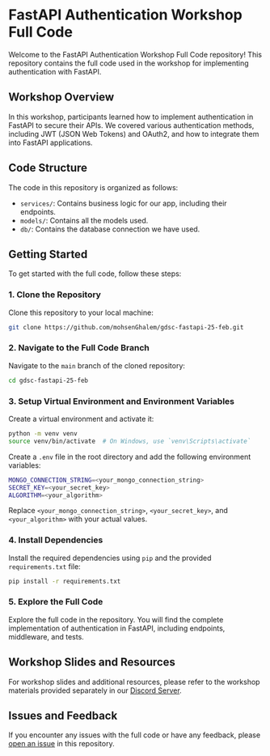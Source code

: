 
# FastAPI Authentication Workshop Full Code

Welcome to the FastAPI Authentication Workshop Full Code repository! This repository contains the full code used in the workshop for implementing authentication with FastAPI.

## Workshop Overview

In this workshop, participants learned how to implement authentication in FastAPI to secure their APIs. We covered various authentication methods, including JWT (JSON Web Tokens) and OAuth2, and how to integrate them into FastAPI applications.

## Code Structure

The code in this repository is organized as follows:

- `services/`: Contains business logic for our app, including their endpoints.
- `models/`: Contains all the models used.
- `db/`: Contains the database connection we have used.

## Getting Started

To get started with the full code, follow these steps:

### 1. Clone the Repository

Clone this repository to your local machine:

```bash
git clone https://github.com/mohsenGhalem/gdsc-fastapi-25-feb.git
```

### 2. Navigate to the Full Code Branch

Navigate to the `main` branch of the cloned repository:

```bash
cd gdsc-fastapi-25-feb
```

### 3. Setup Virtual Environment and Environment Variables

Create a virtual environment and activate it:

```bash
python -m venv venv
source venv/bin/activate  # On Windows, use `venv\Scripts\activate`
```

Create a `.env` file in the root directory and add the following environment variables:

```bash
MONGO_CONNECTION_STRING=<your_mongo_connection_string>
SECRET_KEY=<your_secret_key>
ALGORITHM=<your_algorithm>
```

Replace `<your_mongo_connection_string>`, `<your_secret_key>`, and `<your_algorithm>` with your actual values.

### 4. Install Dependencies

Install the required dependencies using `pip` and the provided `requirements.txt` file:

```bash
pip install -r requirements.txt
```

### 5. Explore the Full Code

Explore the full code in the repository. You will find the complete implementation of authentication in FastAPI, including endpoints, middleware, and tests.

## Workshop Slides and Resources

For workshop slides and additional resources, please refer to the workshop materials provided separately in our [Discord Server](https://discord.com/invite/VuBJBsnBex).

## Issues and Feedback

If you encounter any issues with the full code or have any feedback, please [open an issue](https://github.com/mohsenGhalem/gdsc-fastapi-25-feb/issues) in this repository.
